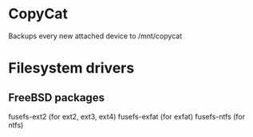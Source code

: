 # CopyCat
Backups every new attached device to /mnt/copycat

# Filesystem drivers
## FreeBSD packages
fusefs-ext2 (for ext2, ext3, ext4)
fusefs-exfat (for exfat)
fusefs-ntfs (for ntfs)
